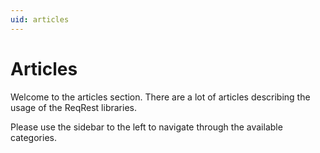 ```yaml
---
uid: articles
---
```


# Articles

Welcome to the articles section.
There are a lot of articles describing the usage of the ReqRest libraries.

Please use the sidebar to the left to navigate through the available categories.